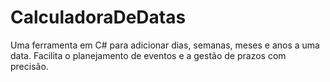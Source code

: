 # CalculadoraDeDatas
 Uma ferramenta em C# para adicionar dias, semanas, meses e anos a uma data. Facilita o planejamento de eventos e a gestão de prazos com precisão.
